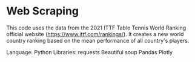 # Web Scraping

This code uses the data from the  2021 ITTF Table Tennis World Ranking official website (https://www.ittf.com/rankings/). 
It creates a new world country ranking based on the mean performance of all country's players. 

Language: Python
Libraries:
          requests
          Beautiful soup 
          Pandas
          Plotly
         
